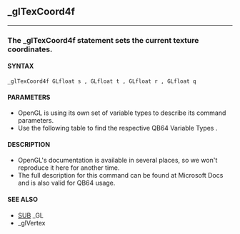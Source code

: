 ## _glTexCoord4f
---

### The _glTexCoord4f statement sets the current texture coordinates.

#### SYNTAX

`_glTexCoord4f GLfloat s , GLfloat t , GLfloat r , GLfloat q`

#### PARAMETERS
* OpenGL is using its own set of variable types to describe its command parameters.
* Use the following table to find the respective QB64 Variable Types .


#### DESCRIPTION
* OpenGL's documentation is available in several places, so we won't reproduce it here for another time.
* The full description for this command can be found at Microsoft Docs and is also valid for QB64 usage.


#### SEE ALSO
* [SUB](./SUB.md) _GL
* _glVertex
